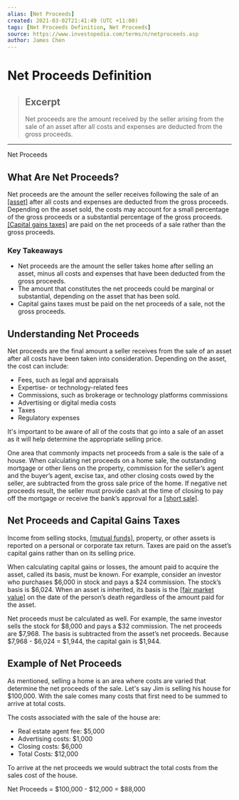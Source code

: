 ```yaml
---
alias: [Net Proceeds]
created: 2021-03-02T21:41:49 (UTC +11:00)
tags: [Net Proceeds Definition, Net Proceeds]
source: https://www.investopedia.com/terms/n/netproceeds.asp
author: James Chen
---
```


# Net Proceeds Definition

> ## Excerpt
> Net proceeds are the amount received by the seller arising from the sale of an asset after all costs and expenses are deducted from the gross proceeds.

---

Net Proceeds
## What Are Net Proceeds?

Net proceeds are the amount the seller receives following the sale of an [[asset]](https://www.investopedia.com/terms/a/asset.asp) after all costs and expenses are deducted from the gross proceeds. Depending on the asset sold, the costs may account for a small percentage of the gross proceeds or a substantial percentage of the gross proceeds. [[Capital gains taxes]](https://www.investopedia.com/terms/c/capital_gains_tax.asp) are paid on the net proceeds of a sale rather than the gross proceeds.

### Key Takeaways

-   Net proceeds are the amount the seller takes home after selling an asset, minus all costs and expenses that have been deducted from the gross proceeds.
-   The amount that constitutes the net proceeds could be marginal or substantial, depending on the asset that has been sold.
-   Capital gains taxes must be paid on the net proceeds of a sale, not the gross proceeds.

## Understanding Net Proceeds

Net proceeds are the final amount a seller receives from the sale of an asset after all costs have been taken into consideration. Depending on the asset, the cost can include:

-   Fees, such as legal and appraisals
-   Expertise- or technology-related fees
-   Commissions, such as brokerage or technology platforms commissions
-   Advertising or digital media costs
-   Taxes
-   Regulatory expenses

It's important to be aware of all of the costs that go into a sale of an asset as it will help determine the appropriate selling price.

One area that commonly impacts net proceeds from a sale is the sale of a house. When calculating net proceeds on a home sale, the outstanding mortgage or other liens on the property, commission for the seller’s agent and the buyer’s agent, excise tax, and other closing costs owed by the seller, are subtracted from the gross sale price of the home. If negative net proceeds result, the seller must provide cash at the time of closing to pay off the mortgage or receive the bank’s approval for a [[short sale]](https://www.investopedia.com/terms/r/real-estate-short-sale.asp).

## Net Proceeds and Capital Gains Taxes

Income from selling stocks, [[mutual funds]](https://www.investopedia.com/terms/m/mutualfund.asp), property, or other assets is reported on a personal or corporate tax return. Taxes are paid on the asset’s capital gains rather than on its selling price.

When calculating capital gains or losses, the amount paid to acquire the asset, called its basis, must be known. For example, consider an investor who purchases $6,000 in stock and pays a $24 commission. The stock’s basis is $6,024. When an asset is inherited, its basis is the [[fair market value]](https://www.investopedia.com/terms/f/fairmarketvalue.asp) on the date of the person’s death regardless of the amount paid for the asset.

Net proceeds must be calculated as well. For example, the same investor sells the stock for $8,000 and pays a $32 commission. The net proceeds are $7,968. The basis is subtracted from the asset’s net proceeds. Because $7,968 - $6,024 = $1,944, the capital gain is $1,944.

## Example of Net Proceeds

As mentioned, selling a home is an area where costs are varied that determine the net proceeds of the sale. Let's say Jim is selling his house for $100,000. With the sale comes many costs that first need to be summed to arrive at total costs.

The costs associated with the sale of the house are:

-   Real estate agent fee: $5,000
-   Advertising costs: $1,000
-   Closing costs: $6,000
-   Total Costs: $12,000

To arrive at the net proceeds we would subtract the total costs from the sales cost of the house.

Net Proceeds = $100,000 - $12,000 = $88,000
